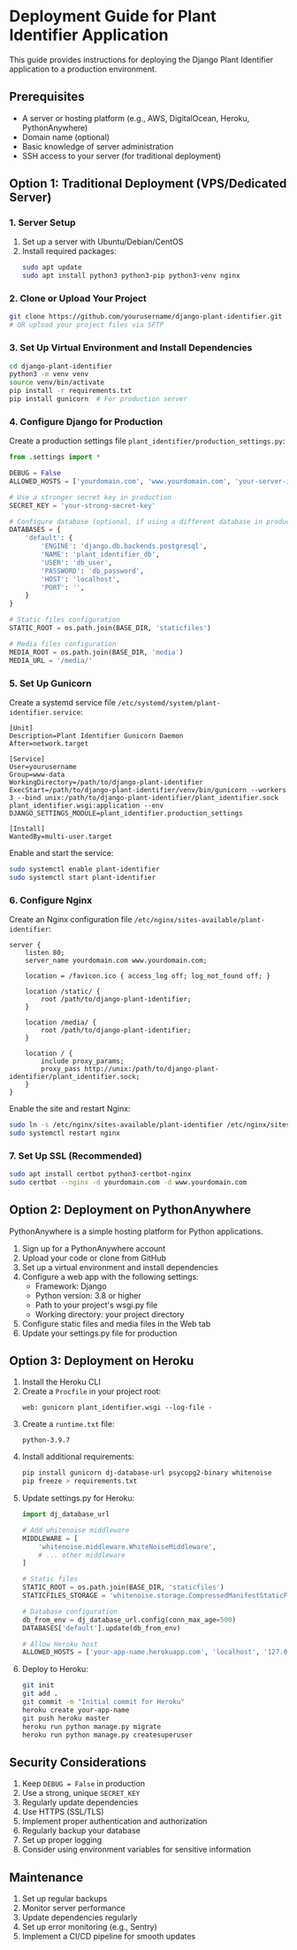 # Deployment Guide for Plant Identifier Application

This guide provides instructions for deploying the Django Plant Identifier application to a production environment.

## Prerequisites

- A server or hosting platform (e.g., AWS, DigitalOcean, Heroku, PythonAnywhere)
- Domain name (optional)
- Basic knowledge of server administration
- SSH access to your server (for traditional deployment)

## Option 1: Traditional Deployment (VPS/Dedicated Server)

### 1. Server Setup

1. Set up a server with Ubuntu/Debian/CentOS
2. Install required packages:
   ```bash
   sudo apt update
   sudo apt install python3 python3-pip python3-venv nginx
   ```

### 2. Clone or Upload Your Project

```bash
git clone https://github.com/yourusername/django-plant-identifier.git
# OR upload your project files via SFTP
```

### 3. Set Up Virtual Environment and Install Dependencies

```bash
cd django-plant-identifier
python3 -m venv venv
source venv/bin/activate
pip install -r requirements.txt
pip install gunicorn  # For production server
```

### 4. Configure Django for Production

Create a production settings file `plant_identifier/production_settings.py`:

```python
from .settings import *

DEBUG = False
ALLOWED_HOSTS = ['yourdomain.com', 'www.yourdomain.com', 'your-server-ip']

# Use a stronger secret key in production
SECRET_KEY = 'your-strong-secret-key'

# Configure database (optional, if using a different database in production)
DATABASES = {
    'default': {
        'ENGINE': 'django.db.backends.postgresql',
        'NAME': 'plant_identifier_db',
        'USER': 'db_user',
        'PASSWORD': 'db_password',
        'HOST': 'localhost',
        'PORT': '',
    }
}

# Static files configuration
STATIC_ROOT = os.path.join(BASE_DIR, 'staticfiles')

# Media files configuration
MEDIA_ROOT = os.path.join(BASE_DIR, 'media')
MEDIA_URL = '/media/'
```

### 5. Set Up Gunicorn

Create a systemd service file `/etc/systemd/system/plant-identifier.service`:

```
[Unit]
Description=Plant Identifier Gunicorn Daemon
After=network.target

[Service]
User=yourusername
Group=www-data
WorkingDirectory=/path/to/django-plant-identifier
ExecStart=/path/to/django-plant-identifier/venv/bin/gunicorn --workers 3 --bind unix:/path/to/django-plant-identifier/plant_identifier.sock plant_identifier.wsgi:application --env DJANGO_SETTINGS_MODULE=plant_identifier.production_settings

[Install]
WantedBy=multi-user.target
```

Enable and start the service:
```bash
sudo systemctl enable plant-identifier
sudo systemctl start plant-identifier
```

### 6. Configure Nginx

Create an Nginx configuration file `/etc/nginx/sites-available/plant-identifier`:

```
server {
    listen 80;
    server_name yourdomain.com www.yourdomain.com;

    location = /favicon.ico { access_log off; log_not_found off; }
    
    location /static/ {
        root /path/to/django-plant-identifier;
    }
    
    location /media/ {
        root /path/to/django-plant-identifier;
    }
    
    location / {
        include proxy_params;
        proxy_pass http://unix:/path/to/django-plant-identifier/plant_identifier.sock;
    }
}
```

Enable the site and restart Nginx:
```bash
sudo ln -s /etc/nginx/sites-available/plant-identifier /etc/nginx/sites-enabled/
sudo systemctl restart nginx
```

### 7. Set Up SSL (Recommended)

```bash
sudo apt install certbot python3-certbot-nginx
sudo certbot --nginx -d yourdomain.com -d www.yourdomain.com
```

## Option 2: Deployment on PythonAnywhere

PythonAnywhere is a simple hosting platform for Python applications.

1. Sign up for a PythonAnywhere account
2. Upload your code or clone from GitHub
3. Set up a virtual environment and install dependencies
4. Configure a web app with the following settings:
   - Framework: Django
   - Python version: 3.8 or higher
   - Path to your project's wsgi.py file
   - Working directory: your project directory
5. Configure static files and media files in the Web tab
6. Update your settings.py file for production

## Option 3: Deployment on Heroku

1. Install the Heroku CLI
2. Create a `Procfile` in your project root:
   ```
   web: gunicorn plant_identifier.wsgi --log-file -
   ```
3. Create a `runtime.txt` file:
   ```
   python-3.9.7
   ```
4. Install additional requirements:
   ```bash
   pip install gunicorn dj-database-url psycopg2-binary whitenoise
   pip freeze > requirements.txt
   ```
5. Update settings.py for Heroku:
   ```python
   import dj_database_url
   
   # Add whitenoise middleware
   MIDDLEWARE = [
       'whitenoise.middleware.WhiteNoiseMiddleware',
       # ... other middleware
   ]
   
   # Static files
   STATIC_ROOT = os.path.join(BASE_DIR, 'staticfiles')
   STATICFILES_STORAGE = 'whitenoise.storage.CompressedManifestStaticFilesStorage'
   
   # Database configuration
   db_from_env = dj_database_url.config(conn_max_age=500)
   DATABASES['default'].update(db_from_env)
   
   # Allow Heroku host
   ALLOWED_HOSTS = ['your-app-name.herokuapp.com', 'localhost', '127.0.0.1']
   ```
6. Deploy to Heroku:
   ```bash
   git init
   git add .
   git commit -m "Initial commit for Heroku"
   heroku create your-app-name
   git push heroku master
   heroku run python manage.py migrate
   heroku run python manage.py createsuperuser
   ```

## Security Considerations

1. Keep `DEBUG = False` in production
2. Use a strong, unique `SECRET_KEY`
3. Regularly update dependencies
4. Use HTTPS (SSL/TLS)
5. Implement proper authentication and authorization
6. Regularly backup your database
7. Set up proper logging
8. Consider using environment variables for sensitive information

## Maintenance

1. Set up regular backups
2. Monitor server performance
3. Update dependencies regularly
4. Set up error monitoring (e.g., Sentry)
5. Implement a CI/CD pipeline for smooth updates
